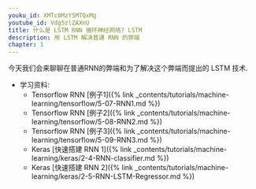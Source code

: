 ```yaml
---
youku_id: XMTc0MzY5MTQxMg
youtube_id: Vdg5zlZAXnU
title: 什么是 LSTM RNN 循环神经网络? LSTM
description: 用 LSTM 解决普通 RNN 的弊端
chapter: 1
---
```

今天我们会来聊聊在普通RNN的弊端和为了解决这个弊端而提出的 LSTM 技术.

* 学习资料: 
  * Tensorflow RNN [例子1]({% link _contents/tutorials/machine-learning/tensorflow/5-07-RNN1.md %})
  * Tensorflow RNN [例子2]({% link _contents/tutorials/machine-learning/tensorflow/5-08-RNN2.md %})
  * Tensorflow RNN [例子3]({% link _contents/tutorials/machine-learning/tensorflow/5-09-RNN3.md %})
  * Keras [快速搭建 RNN 1]({% link _contents/tutorials/machine-learning/keras/2-4-RNN-classifier.md %})
  * Keras [快速搭建 RNN 2]({% link _contents/tutorials/machine-learning/keras/2-5-RNN-LSTM-Regressor.md %})
  